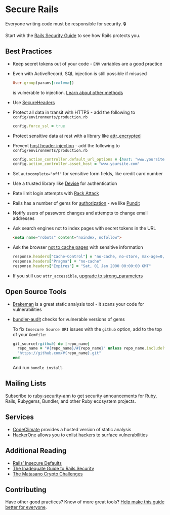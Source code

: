 # Secure Rails

Everyone writing code must be responsible for security. :lock:

Start with the [Rails Security Guide](http://guides.rubyonrails.org/security.html) to see how Rails protects you.

## Best Practices

- Keep secret tokens out of your code - `ENV` variables are a good practice

- Even with ActiveRecord, SQL injection is still possible if misused

  ```ruby
  User.group(params[:column])
  ```

  is vulnerable to injection. [Learn about other methods](http://rails-sqli.org)

- Use [SecureHeaders](https://github.com/twitter/secureheaders)

- Protect all data in transit with HTTPS - add the following to `config/environments/production.rb`

  ```ruby
  config.force_ssl = true
  ```

- Protect sensitive data at rest with a library like [attr_encrypted](https://github.com/attr-encrypted/attr_encrypted)

- Prevent [host header injection](http://carlos.bueno.org/2008/06/host-header-injection.html) - add the following to `config/environments/production.rb`

  ```ruby
  config.action_controller.default_url_options = {host: "www.yoursite.com"}
  config.action_controller.asset_host = "www.yoursite.com"
  ```

- Set `autocomplete="off"` for sensitive form fields, like credit card number

- Use a trusted library like [Devise](https://github.com/plataformatec/devise) for authentication

- Rate limit login attempts with [Rack Attack](https://github.com/kickstarter/rack-attack)

- Rails has a number of gems for [authorization](https://www.ruby-toolbox.com/categories/rails_authorization) - we like [Pundit](https://github.com/elabs/pundit)

- Notify users of password changes and attempts to change email addresses

- Ask search engines not to index pages with secret tokens in the URL

  ```html
  <meta name="robots" content="noindex, nofollow">
  ```

- Ask the browser [not to cache pages](http://stackoverflow.com/a/748646) with sensitive information

  ```ruby
  response.headers["Cache-Control"] = "no-cache, no-store, max-age=0, must-revalidate"
  response.headers["Pragma"] = "no-cache"
  response.headers["Expires"] = "Sat, 01 Jan 2000 00:00:00 GMT"
  ```

- If you still use `attr_accessible`, [upgrade to strong_parameters](https://github.com/ankane/shorts/blob/master/Strong-Parameters.md)

## Open Source Tools

- [Brakeman](https://github.com/presidentbeef/brakeman) is a great static analysis tool - it scans your code for vulnerabilities
- [bundler-audit](https://github.com/rubysec/bundler-audit) checks for vulnerable versions of gems

  To fix `Insecure Source URI` issues with the `github` option, add to the top of your `Gemfile`:

  ```ruby
  git_source(:github) do |repo_name|
    repo_name = "#{repo_name}/#{repo_name}" unless repo_name.include?("/")
    "https://github.com/#{repo_name}.git"
  end
  ```

  And run `bundle install`.

## Mailing Lists

Subscribe to [ruby-security-ann](https://groups.google.com/forum/#!forum/ruby-security-ann) to get security announcements for Ruby, Rails, Rubygems, Bundler, and other Ruby ecosystem projects.

## Services

- [CodeClimate](https://codeclimate.com/) provides a hosted version of static analysis
- [HackerOne](https://hackerone.com/) allows you to enlist hackers to surface vulnerabilities

## Additional Reading

- [Rails’ Insecure Defaults](http://blog.codeclimate.com/blog/2013/03/27/rails-insecure-defaults/)
- [The Inadequate Guide to Rails Security](http://blog.honeybadger.io/ruby-security-tutorial-and-rails-security-guide/)
- [The Matasano Crypto Challenges](http://cryptopals.com/)

## Contributing

Have other good practices? Know of more great tools? [Help make this guide better for everyone](https://github.com/ankane/secure_rails/issues/new).
